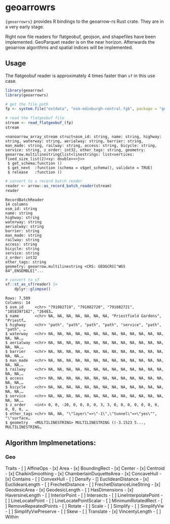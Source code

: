 
# geoarrowrs

`{geoarrowrs}` provides R bindings to the geoarrow-rs Rust crate. They
are in a very early stage.

Right now file readers for flatgeobuf, geojson, and shapefiles have been
implemented. GeoParquet reader is on the near horizon. Afterwards the
geoarrow algorithms and spatial indices will be implemented.

## Usage

The flatgeobuf reader is approximately 4 times faster than `sf` in this
use case.

``` r
library(geoarrow)
library(geoarrowrs)

# get the file path
fp <- system.file("extdata", "osm-edinburgh-central.fgb", package = "geoarrowrs")

# read the flatgeobuf file
stream <- read_flatgeobuf_(fp)
stream
```

    <nanoarrow_array_stream struct<osm_id: string, name: string, highway: string, waterway: string, aerialway: string, barrier: string, man_made: string, railway: string, access: string, bicycle: string, service: string, z_order: int32, other_tags: string, geometry: geoarrow.multilinestring{list<linestrings: list<vertices: fixed_size_list(2)<xy: double>>>}>>
     $ get_schema:function ()  
     $ get_next  :function (schema = x$get_schema(), validate = TRUE)  
     $ release   :function ()  

``` r
# convert to a record batch reader
reader <- arrow::as_record_batch_reader(stream)
reader 
```

    RecordBatchReader
    14 columns
    osm_id: string
    name: string
    highway: string
    waterway: string
    aerialway: string
    barrier: string
    man_made: string
    railway: string
    access: string
    bicycle: string
    service: string
    z_order: int32
    other_tags: string
    geometry: geoarrow.multilinestring <CRS: GEOGCRS["WGS 84",ENSEMBLE["...

``` r
# convert to sf 
sf::st_as_sf(reader) |> 
    dplyr::glimpse()
```

    Rows: 7,509
    Columns: 14
    $ osm_id     <chr> "791082719", "791082720", "791082721", "1058397182", "26483…
    $ name       <chr> NA, NA, NA, NA, NA, NA, NA, "Priestfield Gardens", "Priestf…
    $ highway    <chr> "path", "path", "path", "path", "service", "path", "path", …
    $ waterway   <chr> NA, NA, NA, NA, NA, NA, NA, NA, NA, NA, NA, NA, NA, NA, NA,…
    $ aerialway  <chr> NA, NA, NA, NA, NA, NA, NA, NA, NA, NA, NA, NA, NA, NA, NA,…
    $ barrier    <chr> NA, NA, NA, NA, NA, NA, NA, NA, NA, NA, NA, NA, NA, NA, NA,…
    $ man_made   <chr> NA, NA, NA, NA, NA, NA, NA, NA, NA, NA, NA, NA, NA, NA, NA,…
    $ railway    <chr> NA, NA, NA, NA, NA, NA, NA, NA, NA, NA, NA, NA, NA, NA, NA,…
    $ access     <chr> NA, NA, NA, NA, NA, NA, NA, NA, NA, NA, NA, NA, NA, NA, NA,…
    $ bicycle    <chr> NA, NA, NA, NA, NA, NA, NA, NA, NA, NA, NA, NA, NA, NA, NA,…
    $ service    <chr> NA, NA, NA, NA, NA, NA, NA, NA, NA, NA, NA, NA, NA, NA, NA,…
    $ z_order    <int> 0, 0, -20, 0, 0, 0, 0, 3, 3, 0, 0, 0, 0, 0, 0, 0, 0, 0, 0, …
    $ other_tags <chr> NA, NA, "\"layer\"=>\"-1\",\"tunnel\"=>\"yes\"", "\"surface…
    $ geometry   <MULTILINESTRING> MULTILINESTRING ((-3.1523 5..., MULTILINESTRING…

## Algorithm Implmenetations:

### Geo

Traits - \[ \] AffineOps - \[x\] Area - \[x\] BoundingRect - \[x\]
Center - \[x\] Centroid - \[x\] ChaikinSmoothing - \[x\]
ChamberlainDuquetteArea - \[x\] ConcaveHull - \[x\] Contains - \[ \]
ConvexHull - \[ \] Densify - \[\] EuclideanDistance - \[x\]
EuclideanLength - \[ \] FrechetDistance - \[ \]
FrechetDistanceLineString - \[x\] GeodesicArea - \[x\] GeodesicLength -
\[ \] HasDimensions - \[x\] HaversineLength - \[ \] InteriorPoint - \[
\] Intersects - \[ \] LineInterpolatePoint - \[ \] LineLocatePoint - \[
\] LineLocatePointScalar - \[ \] MinimumRotatedRect - \[ \]
RemoveRepeatedPoints - \[ \] Rotate - \[ \] Scale - \[ \] Simplify - \[
\] SimplifyVw - \[ \] SimplifyVwPreserve - \[ \] Skew - \[ \]
Translate - \[x\] VincentyLength - \[ \] Within
